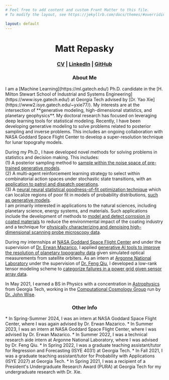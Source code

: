 ```yaml
---
# Feel free to add content and custom Front Matter to this file.
# To modify the layout, see https://jekyllrb.com/docs/themes/#overriding-theme-defaults

layout: default
---
```

<h1 align="center">Matt Repasky</h1>
<h3 align="center" ><a href="Repasky_CV.pdf">CV</a> | <a href="https://www.linkedin.com/in/matthew-repasky-jr-998529157/">LinkedIn</a> | <a href="https://github.com/mrepasky3">GitHub</a></h3>

<h3 align="center">About Me</h3>
I am a [Machine Learning](https://ml.gatech.edu/) Ph.D. candidate in the [H. Milton Stewart School of Industrial and Systems Engineering](https://www.isye.gatech.edu/) at Georgia Tech advised by [Dr. Yao Xie](https://www2.isye.gatech.edu/~yxie77/). My interests are at the intersection of **generative modeling, high-dimensional statistics, and planetary geophysics**. My doctoral research has focused on leveraging deep learning tools for statistical modeling. Recently, I have been developing generative modeling to solve problems related to posterior sampling and inverse problems. This includes an ongoing collaboration with NASA Goddard Space Flight Center to develop a super-resolution technique for lunar topograhy models.  

During my Ph.D., I have developed novel methods for solving problems in statistics and decision making. This includes:  
(1) A posterior sampling method to [sample within the noise space of pre-trained generative models](https://arxiv.org/pdf/2410.02078).  
(2) A multi-agent reinforcement learning strategy to select within combinatorial action spaces under stochastic state transitions, with an [application to patrol and dispatch operations](https://arxiv.org/pdf/2409.02246).  
(3) A [neural neural statistical goodness-of-fit optimization technique](https://ieeexplore.ieee.org/abstract/document/10196354) which can localize regions of poor fit in models of probability distributions, [such as generative models](https://ieeexplore.ieee.org/abstract/document/10445927).  
I am primarily interested in applications to the natural sciences, including planetary science, energy systems, and materials. Such applications include the development of methods to [model and detect corrosion in coated materials](https://onepetro.org/amppcorr/proceedings-abstract/AMPP24/AMPP24/556754) to reduce the environmental impact of the coating industry and a technique for [physically characterizing and denoising high-dimensional scanning probe microscopy data](https://openreview.net/pdf?id=_QNr9Y8oYx).  

During my internships at [NASA Goddard Space Flight Center](https://www.nasa.gov/goddard/) and under the supervision of [Dr. Erwan Mazarico](https://science.gsfc.nasa.gov/sci/bio/erwan.m.mazarico), I applied [generative AI tools to improve the resolution of planetary topography data](https://seal.ae.gatech.edu/sites/default/files/2024-09/RepaskyMatthew.pdf) given simulated optical measurements from satellite orbiters. As an intern at [Argonne National Laboratory](https://www.anl.gov/) under the supervision of [Dr. Feng Qiu](https://www.anl.gov/profile/feng-qiu), I developed a low-rank tensor modeling scheme to [categorize failures in a power grid given sensor array data](https://ieeexplore.ieee.org/stamp/stamp.jsp?arnumber=10476907).  

In May 2021, I earned a BS in Physics with a concentration in [Astrophysics](https://cra.gatech.edu/) from Georgia Tech, working in the [Computational Cosmology Group](https://cosmo.gatech.edu/) run by [Dr. John Wise](https://cosmo.gatech.edu/members/john-wise/).  

<h3 align="center">Other Info</h3>
* In Spring-Summer 2024, I was an intern at NASA Goddard Space Flight Center, where I was again advised by Dr. Erwan Mazarico.
* In Summer 2023, I was an intern at NASA Goddard Space Flight Center, where I was advised by Dr. Erwan Mazarico.
* In Summer 2022, I was a technical research aide intern at Argonne National Laboratory, where I was advised by Dr. Feng Qiu.
* In Spring 2022, I was a graduate teaching assistant/tutor for Regression and Forecasting (ISYE 4031) at Georgia Tech.
* In Fall 2021, I was a graduate teaching assistant/tutor for Probability with Applications (ISYE 2027) at Georgia Tech.
* In Spring 2021, I was a recipient of a President's Undergraduate Research Award (PURA) at Georgia Tech for my undergraduate research with Dr. Xie.
